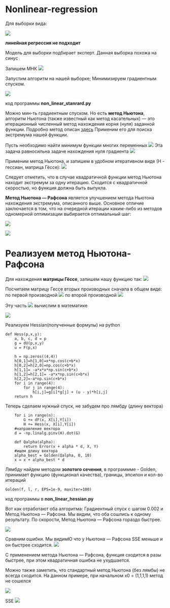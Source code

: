 # Nonlinear-regression

Для выборки вида:

![](https://raw.githubusercontent.com/okiochan/Nonlinear-regression/master/img/1.png)

**линейная регрессия не подходит**

Модель для выборки подбирает эксперт. Данная выборка похожа на синус

Запишем МНК
![](https://raw.githubusercontent.com/okiochan/Nonlinear-regression/master/formula/mnk.gif)

Запустим алгоритм на нашей выборке; Минимизируем градиентным спуском.

![](https://raw.githubusercontent.com/okiochan/Nonlinear-regression/master/img/2.png)

код программы **non_linear_stanrard.py**


Можно мин-ть градиентным спуском. Но есть **метод Ньютона**, алгоритм Ньютона (также известный как метод касательных) — это итерационный численный метод нахождения корня (нуля) заданной функции. 
Подробно метод описан [здесь]( https://ru.wikipedia.org/wiki/%D0%9C%D0%B5%D1%82%D0%BE%D0%B4_%D0%9D%D1%8C%D1%8E%D1%82%D0%BE%D0%BD%D0%B0)
Применим его для поиска экстремума нашей функции. 

Пусть необходимо найти минимум функции многих переменных
![](https://raw.githubusercontent.com/okiochan/Nonlinear-regression/master/formula/n1.gif)
Эта задача равносильна задаче нахождения нуля градиента 
![](https://raw.githubusercontent.com/okiochan/Nonlinear-regression/master/formula/n2.gif)

Применим метод Ньютона, и запишем в удобном итеративном виде (Н - гессиан, матрица Гёссе):
![](https://raw.githubusercontent.com/okiochan/Nonlinear-regression/master/formula/n3.gif)

Следует отметить, что в случае квадратичной функции метод Ньютона находит экстремум за одну итерацию.
Сходится с квадратичной скоростью, но функция должна быть выпукла.

**Метод Ньютона — Рафсона** является улучшением метода Ньютона нахождения экстремума, описанного выше. Основное отличие заключается в том, что на очередной итерации каким-либо из методов одномерной оптимизации выбирается оптимальный шаг:

![](https://raw.githubusercontent.com/okiochan/Nonlinear-regression/master/formula/n4.gif)

![](https://raw.githubusercontent.com/okiochan/Nonlinear-regression/master/formula/n5.gif)

# Реализуем метод Ньютона-Рафсона

Для нахождения **матрицы Гёссе**, запишем нашу функцию так:
![](https://raw.githubusercontent.com/okiochan/Nonlinear-regression/master/formula/h1.gif)

Посчитаем матрицу Гессе вторых производных сначала в общем виде:
по первой производной
![](https://raw.githubusercontent.com/okiochan/Nonlinear-regression/master/formula/h2.gif)
по второй производной
![](https://raw.githubusercontent.com/okiochan/Nonlinear-regression/master/formula/h3.gif)

Эту часть ![](https://raw.githubusercontent.com/okiochan/Nonlinear-regression/master/formula/h4.gif) вычислим в математике

![](https://raw.githubusercontent.com/okiochan/Nonlinear-regression/master/formula/h5.png)

Реализуем Hessian(полученные формулы) на python

```
def Hess(p,x,y):
    a, b, c, d = p
    g = dU(p,x,y)
    u = F(p,x)
 
    h = np.zeros((4,4))
    h[0,1]=h[1,0]=x*np.cos(c+b*x)
    h[0,2]=h[2,0]=np.cos(c+b*x)
    h[1,1]= -a*x*x*np.sin(c+b*x)
    h[1,2]=h[2,1]= -a*x*np.sin(c+b*x)
    h[2,2]=-a*np.sin(c+b*x)
    for i in range(4):
        for j in range(4):
            h[i,j]=g[i]*g[j] + (u - y)*h[i,j]
    return h
```

Теперь сделаем нужный спуск, не забудем про лямбду (длину вектора)

```
    for i in range(n):
        G += dF(x, X[i],Y[i])
        H += Hess(x, X[i],Y[i])
    #направление вектора
    d = -np.linalg.pinv(H).dot(G)
    
    def Qalpha(alpha):
        return Error(x + alpha * d, X, Y)
    #ищем длину вектора
    alpha_best = Golden(Qalpha, 0, 10)
    x = x + alpha_best * d
```

Лямбду найдем методом **золотого сечения**, в программме - Golden, принимает функцию (функционал качества), границы, эпсилон и кол-во итераций

```
Golden(f, l, r, EPS=1e-9, maxiter=100)
```

код программы в **non_linear_hessian.py**

Вот как отработают оба алгоритма: Градиентный спуск с шагом 0.002 и Метод Ньютона — Рафсона. Мы видим, что оба сошлись к одному результату. По скорости, Метод Ньютона — Рафсона гораздо быстрее.

![](https://raw.githubusercontent.com/okiochan/Nonlinear-regression/master/img/n1.png)

Сравним ошибки. Мы видимЮ что у Ньютона — Рафсона SSE меньше и он быстрее сходится.
![](https://raw.githubusercontent.com/okiochan/Nonlinear-regression/master/img/n11.png)


С применением метода Ньютона — Рафсона, функция сходится в разы быстрее, при этом квадратичная ошибка не ухудшается.

Можно также заметить, что стандартный метод Ньютона (без лямбы) не всегда сходится. На данном примере, при начальном x0 = (1,1,1,1)  метод не сошелся

![](https://raw.githubusercontent.com/okiochan/Nonlinear-regression/master/img/n2.png)

SSE
![](https://raw.githubusercontent.com/okiochan/Nonlinear-regression/master/img/n22.png)
